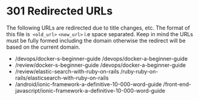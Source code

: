 # 301 Redirected URLs

The following URLs are redirected due to title changes, etc.  The format of this file is` <old_url>` `<new_url>` i.e space separated.  Keep in mind the URLs must be fully formed including the domain otherwise the redirect will be based on the current domain.

- /devops/docker-s-beginner-guide /devops/docker-a-beginner-guide
- /review/docker-s-beginner-guide /devops/docker-a-beginner-guide
- /review/elastic-search-with-ruby-on-rails /ruby-ruby-on-rails/elasticsearch-with-ruby-on-rails
- /android/ionic-framework-a-definitive-10-000-word-guide /front-end-javascript/ionic-framework-a-definitive-10-000-word-guide
